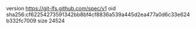 version https://git-lfs.github.com/spec/v1
oid sha256:cf62254273591342bb8bf4cf8836a539a445d2ea477a0d6c33e624b332fc7009
size 24524
